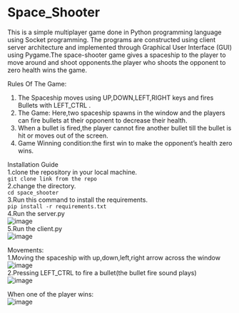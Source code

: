 # Space_Shooter
This is a simple multiplayer game done in Python programming language using Socket programming. The programs are constructed using client server architecture and implemented through Graphical User Interface (GUI) using Pygame.The space-shooter game gives a spaceship to the player to move around and shoot opponents.the player who shoots the opponent to zero health wins the game.

Rules Of The Game:
1. The Spaceship moves using UP,DOWN,LEFT,RIGHT keys and fires Bullets with LEFT_CTRL .
2. The Game: Here,two spaceship spawns in the window and the players can fire bullets at their opponent to decrease their health.
3. When a bullet is fired,the player cannot fire another bullet till the bullet is hit or moves out of the screen.
4. Game Winning condition:the first win to make the opponent’s health zero wins.

Installation Guide<br />
1.clone the repository in your local machine.<br />
```git clone link from the repo```<br />
2.change the directory.<br />
```cd space_shooter```<br />
3.Run this command to install the requirements.<br />
```pip install -r requirements.txt```<br />
4.Run the server.py<br />
![image](https://user-images.githubusercontent.com/90893643/149646956-e68c47e9-09ba-42d0-84d8-77db931dbe9e.png)<br />
5.Run the client.py<br />
![image](https://user-images.githubusercontent.com/90893643/149646964-06232caa-da19-4dbe-b067-0ae2bc01d8e6.png)<br />

Movements:<br />
1.Moving the spaceship with up,down,left,right arrow across the window<br />
![image](https://user-images.githubusercontent.com/90893643/149646992-e18f0807-6730-47d4-9661-a65e5f8d3810.png)<br />
2.Pressing LEFT_CTRL to fire a bullet(the bullet fire sound plays)<br />
![image](https://user-images.githubusercontent.com/90893643/149647001-33a36f10-9fc4-4f27-8ac4-dd4d9f95b081.png)<br />

When one of the player wins:<br />
![image](https://user-images.githubusercontent.com/90893643/149647085-f17eb1c8-b457-4bc0-93f1-6b6784ced710.png)<br />
